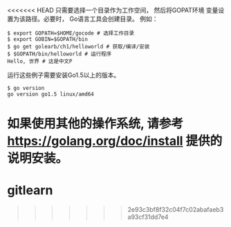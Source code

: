 <<<<<<< HEAD
只需要选择⼀个⽬录作为⼯作空间， 然后将GOPAT环境 变量设置为该路径。必要时， Go语⾔⼯具会创建⽬录。 例如：

```shell
$ export GOPATH=$HOME/gocode # 选择⼯作⽬录
$ export GOBIN=$GOPATH/bin
$ go get golearb/ch1/helloworld # 获取/编译/安装
$ $GOPATH/bin/helloworld # 运⾏程序
Hello, 世界 # 这是中⽂P
```

运⾏这些例⼦需要安装Go1.5以上的版本。

```shell
$ go version
go version go1.5 linux/amd64
```

如果使⽤其他的操作系统, 请参考 <https://golang.org/doc/install> 提供的说明安装。
=======
# gitlearn
>>>>>>> 2e93c3bf8f32c04f7c02abafaeb3a93cf31dd7e4
